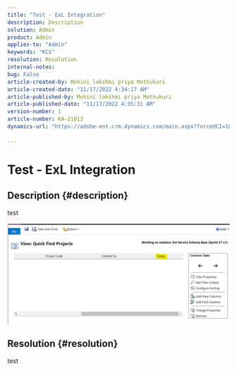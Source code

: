 ```yaml
---
title: "Test - ExL Integration"
description: Description
solution: Admin
product: Admin
applies-to: "Admin"
keywords: "KCS"
resolution: Resolution
internal-notes: 
bug: False
article-created-by: Mohini lakshmi priya Mothukuri
article-created-date: "11/17/2022 4:34:17 AM"
article-published-by: Mohini lakshmi priya Mothukuri
article-published-date: "11/17/2022 4:35:31 AM"
version-number: 1
article-number: KA-21013
dynamics-url: "https://adobe-ent.crm.dynamics.com/main.aspx?forceUCI=1&pagetype=entityrecord&etn=knowledgearticle&id=d5c64415-3166-ed11-9561-6045bd006b3d"

---
```

# Test - ExL Integration

## Description {#description}

test<br><br>![](assets/___dc58433a-3166-ed11-9561-6045bd006b3d___.png)

## Resolution {#resolution}


test
